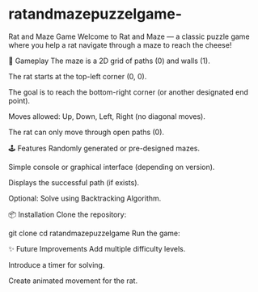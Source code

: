 # ratandmazepuzzelgame-
Rat and Maze Game
Welcome to Rat and Maze — a classic puzzle game where you help a rat navigate through a maze to reach the cheese!

🧀 Gameplay
The maze is a 2D grid of paths (0) and walls (1).

The rat starts at the top-left corner (0, 0).

The goal is to reach the bottom-right corner (or another designated end point).

Moves allowed: Up, Down, Left, Right (no diagonal moves).

The rat can only move through open paths (0).

🕹️ Features
Randomly generated or pre-designed mazes.

Simple console or graphical interface (depending on version).

Displays the successful path (if exists).

Optional: Solve using Backtracking Algorithm.

📦 Installation
Clone the repository:


git clone 
cd ratandmazepuzzelgame
Run the game:


✨ Future Improvements
Add multiple difficulty levels.

Introduce a timer for solving.

Create animated movement for the rat.
